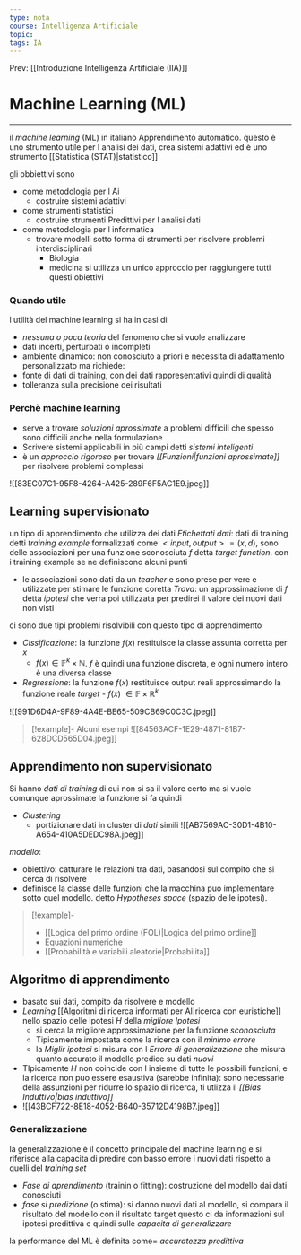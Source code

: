 ```yaml
---
type: nota
course: Intelligenza Artificiale
topic: 
tags: IA
---
```


Prev: [[Introduzione Intelligenza Artificiale (IIA)]]

# Machine Learning (ML)
---
il _machine learning_ (ML) in italiano Apprendimento automatico. questo è uno strumento utile  per l analisi dei dati, crea sistemi adattivi ed è uno strumento [[Statistica (STAT)|statistico]] 

gli obbiettivi sono
- come metodologia per l Ai
	- costruire sistemi adattivi 
- come strumenti statistici 
	- costruire strumenti Predittivi per l analisi dati
-  come metodologia per l informatica
	- trovare modelli sotto forma di strumenti per risolvere problemi interdisciplinari 
		- Biologia
		- medicina 
si utilizza un unico approccio per raggiungere tutti questi obiettivi



### Quando utile
l utilità del machine learning si ha in casi di 
- _nessuna o poca teoria_ del fenomeno che si vuole analizzare
- dati incerti, perturbati o incompleti 
- ambiente dinamico: non conosciuto a priori e necessita di adattamento personalizzato 
ma richiede:
- fonte di dati di training, con dei dati rappresentativi quindi di qualità
- tolleranza sulla precisione dei risultati


### Perchè machine learning
- serve a trovare _soluzioni aprossimate_ a problemi difficili che spesso sono difficili anche nella formulazione 
- Scrivere sistemi applicabili in più campi detti _sistemi inteligenti_
- è un _approccio rigoroso_ per trovare _[[Funzioni|funzioni aprossimate]]_ per risolvere problemi complessi 

![[83EC07C1-95F8-4264-A425-289F6F5AC1E9.jpeg]]

## Learning supervisionato
un tipo di apprendimento che utilizza dei dati _Etichettati_ 
_dati_: dati di training detti _training example_ formalizzati  come $<input,output> = (x,d)$, sono delle associazioni per una funzione sconosciuta $f$ detta _target function_. con i training example se ne definiscono alcuni punti 
- le associazioni sono dati da un _teacher_ e sono prese per vere e utilizzate per stimare le funzione coretta
_Trova_: un approssimazione di $f$ detta _ipotesi_ che verra poi utilizzata per predirei il valore dei nuovi dati non visti 


ci sono due tipi problemi risolvibili con questo tipo di apprendimento 
- _Clssificazione_: la funzione $f(x)$ restituisce la classe assunta corretta per $x$
	- $f(x)\in \mathbb{F}^k\times \mathbb{N}$. $f$ è quindi una funzione discreta, e ogni numero intero è una diversa classe 
- _Regressione_: la funzione $f(x)$ restituisce output reali approssimando la funzione reale _target_
- $f(x)$ $\in \mathbb{F}\times\mathbb{R}^k$
	 
![[991D6D4A-9F89-4A4E-BE65-509CB69C0C3C.jpeg]]

>[!example]- Alcuni esempi
>![[84563ACF-1E29-4871-81B7-628DCD565D04.jpeg]]


## Apprendimento non supervisionato
Si hanno _dati di training_ di cui non si sa il valore certo ma si vuole comunque aprossimate la funzione si fa quindi 
- _Clustering_
	- portizionare dati in cluster di _dati_ simili 
![[AB7569AC-30D1-4B10-A654-410A5DEDC98A.jpeg]]

_modello_: 
- obiettivo: catturare le relazioni tra dati, basandosi sul compito che si cerca di risolvere
- definisce la classe delle funzioni  che la macchina puo implementare sotto quel modello. detto _Hypotheses space_ (spazio delle ipotesi). 
	
>[!example]- 
> - [[Logica del primo ordine (FOL)|Logica del primo ordine]]
> - Equazioni numeriche
> - [[Probabilità e variabili aleatorie|Probabilita]]

## Algoritmo di apprendimento 


- basato sui dati, compito da risolvere e modello
- _Learning_  [[Algoritmi di ricerca informati per AI|ricerca con euristiche]] nello spazio delle ipotesi $H$ della _migliore Ipotesi_ 
	- si cerca la migliore approssimazione per la funzione _sconosciuta_ 
	- Tipicamente impostata come la ricerca con il _minimo errore_
	- la _Miglir ipotesi_   si misura con l _Errore di generalizazione_ che misura quanto accurato il modello predice su dati _nuovi_  
- TIpicamente $H$ non coincide con l insieme di tutte le possibili funzioni, e la ricerca non puo essere esaustiva (sarebbe infinita): sono necessarie della assunzioni per ridurre lo spazio di ricerca, ti utlizza il _[[Bias Induttivo|bias induttivo]]_
- ![[43BCF722-8E18-4052-B640-35712D4198B7.jpeg]]


### Generalizzazione 
la generalizzazione è il concetto principale del machine learning e si riferisce alla capacita di predire con basso errore i nuovi dati rispetto a quelli del _training set_
-  _Fase di aprendimento_ (trainin o fitting):  costruzione del modello dai dati conosciuti
- _fase si predizione_ (o stima): si danno nuovi dati al modello, si compara il risultato del modello con il risultato target 
questo ci da informazioni sul ipotesi predittiva e quindi sulle _capacita di generalizzare_

la performance del ML è definita come= _accuratezza predittiva_



